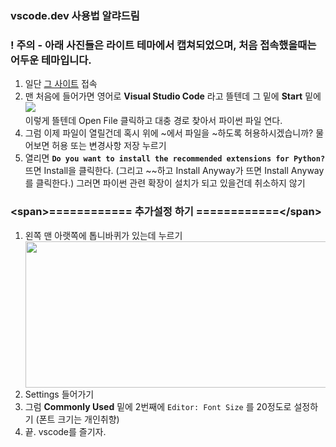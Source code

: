 ### vscode.dev 사용법 알랴드림

### ! 주의 - 아래 사진들은 라이트 테마에서 캡쳐되었으며, 처음 접속했을때는 어두운 테마입니다.

<ol>
  <li>일단 <a href="https://vscode.dev/" target="_blank">그 사이트</a> 접속</li>
  <li>
    맨 처음에 들어가면 영어로 <b>Visual Studio Code</b> 라고 뜰텐데 그 밑에 <b>Start</b> 밑에
    <br>
    <img src="https://i.imgur.com/fETlg3m.png" style="display: inline;">
  </li>
  <li style="list-style-type: none;">이렇게 뜰텐데 Open File 클릭하고 대충 경로 찾아서 파이썬 파일 연다.</li>
  <li>그럼 이제 파일이 열릴건데 혹시 위에 ~에서 파일을 ~하도록 허용하시겠습니까? 물어보면 허용 또는 변경사항 저장 누르기</li>
  <li>열리면 <b><code>Do you want to install the recommended extensions for Python?</code></b> 뜨면 Install을 클릭한다. (그리고 ~~하고 Install Anyway가 뜨면 Install Anyway를 클릭한다.) 그러면 파이썬 관련 확장이 설치가 되고 있을건데 취소하지 않기</li>
</ol>

### \<span>============ 추가설정 하기 ============\</span>

<ol>
  <li>왼쪽 맨 아랫쪽에 톱니바퀴가 있는데 누르기</li>
  <img src="https://i.imgur.com/gC2dFRa.png" width="489" height="234">
  <li>Settings 들어가기</li>
  <li>그럼 <b>Commonly Used</b> 밑에 2번째에 <code>Editor: Font Size</code> 를 20정도로 설정하기 (폰트 크기는 개인취향)</li>
  <li>끝. vscode를 즐기자.</li>
</ol>
